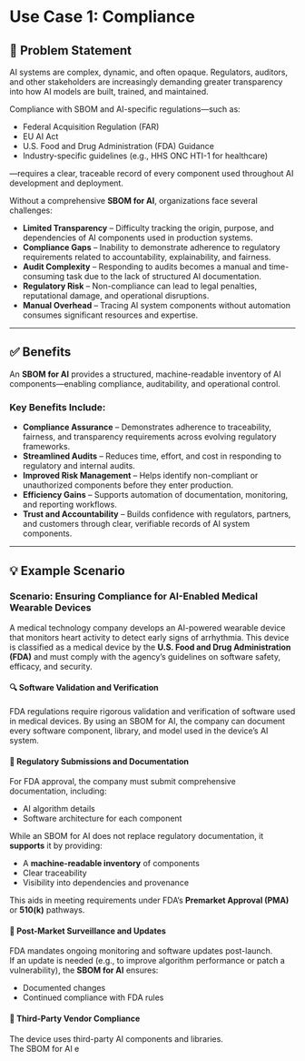 # Use Case 1: Compliance

## 🧩 Problem Statement

AI systems are complex, dynamic, and often opaque. Regulators, auditors, and other stakeholders are increasingly demanding greater transparency into how AI models are built, trained, and maintained.

Compliance with SBOM and AI-specific regulations—such as:
- Federal Acquisition Regulation (FAR)
- EU AI Act
- U.S. Food and Drug Administration (FDA) Guidance
- Industry-specific guidelines (e.g., HHS ONC HTI-1 for healthcare)

—requires a clear, traceable record of every component used throughout AI development and deployment.

Without a comprehensive **SBOM for AI**, organizations face several challenges:

- **Limited Transparency** – Difficulty tracking the origin, purpose, and dependencies of AI components used in production systems.  
- **Compliance Gaps** – Inability to demonstrate adherence to regulatory requirements related to accountability, explainability, and fairness.  
- **Audit Complexity** – Responding to audits becomes a manual and time-consuming task due to the lack of structured AI documentation.  
- **Regulatory Risk** – Non-compliance can lead to legal penalties, reputational damage, and operational disruptions.  
- **Manual Overhead** – Tracing AI system components without automation consumes significant resources and expertise.

---

## ✅ Benefits

An **SBOM for AI** provides a structured, machine-readable inventory of AI components—enabling compliance, auditability, and operational control.

### Key Benefits Include:

- **Compliance Assurance** – Demonstrates adherence to traceability, fairness, and transparency requirements across evolving regulatory frameworks.  
- **Streamlined Audits** – Reduces time, effort, and cost in responding to regulatory and internal audits.  
- **Improved Risk Management** – Helps identify non-compliant or unauthorized components before they enter production.  
- **Efficiency Gains** – Supports automation of documentation, monitoring, and reporting workflows.  
- **Trust and Accountability** – Builds confidence with regulators, partners, and customers through clear, verifiable records of AI system components.

---

## 💡 Example Scenario

### Scenario: Ensuring Compliance for AI-Enabled Medical Wearable Devices

A medical technology company develops an AI-powered wearable device that monitors heart activity to detect early signs of arrhythmia. This device is classified as a medical device by the **U.S. Food and Drug Administration (FDA)** and must comply with the agency’s guidelines on software safety, efficacy, and security.

#### 🔍 Software Validation and Verification

FDA regulations require rigorous validation and verification of software used in medical devices. By using an SBOM for AI, the company can document every software component, library, and model used in the device’s AI system.

#### 📄 Regulatory Submissions and Documentation

For FDA approval, the company must submit comprehensive documentation, including:
- AI algorithm details
- Software architecture for each component

While an SBOM for AI does not replace regulatory documentation, it **supports** it by providing:
- A **machine-readable inventory** of components
- Clear traceability
- Visibility into dependencies and provenance

This aids in meeting requirements under FDA’s **Premarket Approval (PMA)** or **510(k)** pathways.

#### 🔁 Post-Market Surveillance and Updates

FDA mandates ongoing monitoring and software updates post-launch.  
If an update is needed (e.g., to improve algorithm performance or patch a vulnerability), the **SBOM for AI** ensures:
- Documented changes
- Continued compliance with FDA rules

#### 🤝 Third-Party Vendor Compliance

The device uses third-party AI components and libraries.  
The SBOM for AI e
